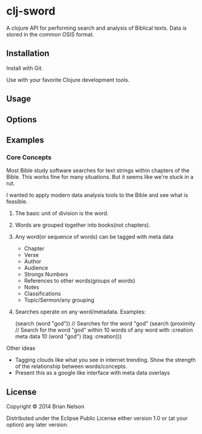 # clj-sword

A clojure API for performing search and analysis of Biblical texts. Data is stored in the common OSIS format.

## Installation

Install with Git. 

Use with your favorite Clojure development tools.

## Usage


## Options


## Examples


### Core Concepts

Most Bible study software searches for text strings within chapters of the Bible. This works fine for many situations. But it seems like we're stuck in a rut.

I wanted to apply modern data analysis tools to the Bible and see what is feasible.

1. The basic unit of division is the word.
2. Words are grouped together into books(not chapters).
3. Any word(or sequence of words) can be tagged with meta data
   - Chapter
   - Verse
   - Author
   - Audience
   - Strongs Numbers
   - References to other words(groups of words)
   - Notes
   - Classifications
   - Topic/Sermon/any grouping
4. Searches operate on any word/metadata. 
   Examples:
    
	(search (word "god"))		// Searches for the word "god"
	(search (proximity 		// Search for the word "god" within 10 words of any word with :creation meta data
		  10 
		  (word "god") 
		  (tag :creation)))

Other ideas
- Tagging clouds like what you see in internet trending. Show the strength of the relationship between words/concepts. 
- Present this as a google like interface with meta data overlays

## License

Copyright © 2014 Brian Nelson

Distributed under the Eclipse Public License either version 1.0 or (at
your option) any later version.
